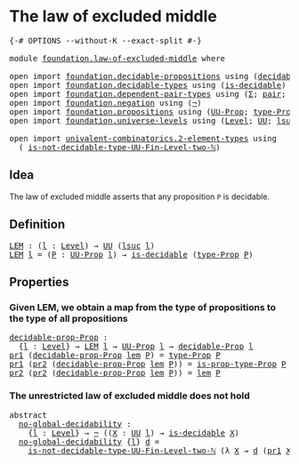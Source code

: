 # The law of excluded middle

<pre class="Agda"><a id="39" class="Symbol">{-#</a> <a id="43" class="Keyword">OPTIONS</a> <a id="51" class="Pragma">--without-K</a> <a id="63" class="Pragma">--exact-split</a> <a id="77" class="Symbol">#-}</a>

<a id="82" class="Keyword">module</a> <a id="89" href="foundation.law-of-excluded-middle.html" class="Module">foundation.law-of-excluded-middle</a> <a id="123" class="Keyword">where</a>

<a id="130" class="Keyword">open</a> <a id="135" class="Keyword">import</a> <a id="142" href="foundation.decidable-propositions.html" class="Module">foundation.decidable-propositions</a> <a id="176" class="Keyword">using</a> <a id="182" class="Symbol">(</a><a id="183" href="foundation.decidable-propositions.html#2018" class="Function">decidable-Prop</a><a id="197" class="Symbol">)</a>
<a id="199" class="Keyword">open</a> <a id="204" class="Keyword">import</a> <a id="211" href="foundation.decidable-types.html" class="Module">foundation.decidable-types</a> <a id="238" class="Keyword">using</a> <a id="244" class="Symbol">(</a><a id="245" href="foundation.decidable-types.html#1905" class="Function">is-decidable</a><a id="257" class="Symbol">)</a>
<a id="259" class="Keyword">open</a> <a id="264" class="Keyword">import</a> <a id="271" href="foundation.dependent-pair-types.html" class="Module">foundation.dependent-pair-types</a> <a id="303" class="Keyword">using</a> <a id="309" class="Symbol">(</a><a id="310" href="foundation-core.dependent-pair-types.html#502" class="Record">Σ</a><a id="311" class="Symbol">;</a> <a id="313" href="foundation-core.dependent-pair-types.html#575" class="InductiveConstructor">pair</a><a id="317" class="Symbol">;</a> <a id="319" href="foundation-core.dependent-pair-types.html#592" class="Field">pr1</a><a id="322" class="Symbol">;</a> <a id="324" href="foundation-core.dependent-pair-types.html#604" class="Field">pr2</a><a id="327" class="Symbol">)</a>
<a id="329" class="Keyword">open</a> <a id="334" class="Keyword">import</a> <a id="341" href="foundation.negation.html" class="Module">foundation.negation</a> <a id="361" class="Keyword">using</a> <a id="367" class="Symbol">(</a><a id="368" href="foundation-core.negation.html#452" class="Function">¬</a><a id="369" class="Symbol">)</a>
<a id="371" class="Keyword">open</a> <a id="376" class="Keyword">import</a> <a id="383" href="foundation.propositions.html" class="Module">foundation.propositions</a> <a id="407" class="Keyword">using</a> <a id="413" class="Symbol">(</a><a id="414" href="foundation-core.propositions.html#1380" class="Function">UU-Prop</a><a id="421" class="Symbol">;</a> <a id="423" href="foundation-core.propositions.html#1482" class="Function">type-Prop</a><a id="432" class="Symbol">;</a> <a id="434" href="foundation-core.propositions.html#1549" class="Function">is-prop-type-Prop</a><a id="451" class="Symbol">)</a>
<a id="453" class="Keyword">open</a> <a id="458" class="Keyword">import</a> <a id="465" href="foundation.universe-levels.html" class="Module">foundation.universe-levels</a> <a id="492" class="Keyword">using</a> <a id="498" class="Symbol">(</a><a id="499" href="Agda.Primitive.html#597" class="Postulate">Level</a><a id="504" class="Symbol">;</a> <a id="506" href="foundation-core.universe-levels.html#222" class="Primitive">UU</a><a id="508" class="Symbol">;</a> <a id="510" href="Agda.Primitive.html#780" class="Primitive">lsuc</a><a id="514" class="Symbol">)</a>

<a id="517" class="Keyword">open</a> <a id="522" class="Keyword">import</a> <a id="529" href="univalent-combinatorics.2-element-types.html" class="Module">univalent-combinatorics.2-element-types</a> <a id="569" class="Keyword">using</a>
  <a id="577" class="Symbol">(</a> <a id="579" href="univalent-combinatorics.2-element-types.html#19706" class="Function">is-not-decidable-type-UU-Fin-Level-two-ℕ</a><a id="619" class="Symbol">)</a>
</pre>
## Idea

The law of excluded middle asserts that any proposition `P` is decidable.

## Definition

<pre class="Agda"><a id="LEM"></a><a id="733" href="foundation.law-of-excluded-middle.html#733" class="Function">LEM</a> <a id="737" class="Symbol">:</a> <a id="739" class="Symbol">(</a><a id="740" href="foundation.law-of-excluded-middle.html#740" class="Bound">l</a> <a id="742" class="Symbol">:</a> <a id="744" href="Agda.Primitive.html#597" class="Postulate">Level</a><a id="749" class="Symbol">)</a> <a id="751" class="Symbol">→</a> <a id="753" href="foundation-core.universe-levels.html#222" class="Primitive">UU</a> <a id="756" class="Symbol">(</a><a id="757" href="Agda.Primitive.html#780" class="Primitive">lsuc</a> <a id="762" href="foundation.law-of-excluded-middle.html#740" class="Bound">l</a><a id="763" class="Symbol">)</a>
<a id="765" href="foundation.law-of-excluded-middle.html#733" class="Function">LEM</a> <a id="769" href="foundation.law-of-excluded-middle.html#769" class="Bound">l</a> <a id="771" class="Symbol">=</a> <a id="773" class="Symbol">(</a><a id="774" href="foundation.law-of-excluded-middle.html#774" class="Bound">P</a> <a id="776" class="Symbol">:</a> <a id="778" href="foundation-core.propositions.html#1380" class="Function">UU-Prop</a> <a id="786" href="foundation.law-of-excluded-middle.html#769" class="Bound">l</a><a id="787" class="Symbol">)</a> <a id="789" class="Symbol">→</a> <a id="791" href="foundation.decidable-types.html#1905" class="Function">is-decidable</a> <a id="804" class="Symbol">(</a><a id="805" href="foundation-core.propositions.html#1482" class="Function">type-Prop</a> <a id="815" href="foundation.law-of-excluded-middle.html#774" class="Bound">P</a><a id="816" class="Symbol">)</a>
</pre>
## Properties

### Given LEM, we obtain a map from the type of propositions to the type of all propositions

<pre class="Agda"><a id="decidable-prop-Prop"></a><a id="940" href="foundation.law-of-excluded-middle.html#940" class="Function">decidable-prop-Prop</a> <a id="960" class="Symbol">:</a>
  <a id="964" class="Symbol">{</a><a id="965" href="foundation.law-of-excluded-middle.html#965" class="Bound">l</a> <a id="967" class="Symbol">:</a> <a id="969" href="Agda.Primitive.html#597" class="Postulate">Level</a><a id="974" class="Symbol">}</a> <a id="976" class="Symbol">→</a> <a id="978" href="foundation.law-of-excluded-middle.html#733" class="Function">LEM</a> <a id="982" href="foundation.law-of-excluded-middle.html#965" class="Bound">l</a> <a id="984" class="Symbol">→</a> <a id="986" href="foundation-core.propositions.html#1380" class="Function">UU-Prop</a> <a id="994" href="foundation.law-of-excluded-middle.html#965" class="Bound">l</a> <a id="996" class="Symbol">→</a> <a id="998" href="foundation.decidable-propositions.html#2018" class="Function">decidable-Prop</a> <a id="1013" href="foundation.law-of-excluded-middle.html#965" class="Bound">l</a>
<a id="1015" href="foundation-core.dependent-pair-types.html#592" class="Field">pr1</a> <a id="1019" class="Symbol">(</a><a id="1020" href="foundation.law-of-excluded-middle.html#940" class="Function">decidable-prop-Prop</a> <a id="1040" href="foundation.law-of-excluded-middle.html#1040" class="Bound">lem</a> <a id="1044" href="foundation.law-of-excluded-middle.html#1044" class="Bound">P</a><a id="1045" class="Symbol">)</a> <a id="1047" class="Symbol">=</a> <a id="1049" href="foundation-core.propositions.html#1482" class="Function">type-Prop</a> <a id="1059" href="foundation.law-of-excluded-middle.html#1044" class="Bound">P</a>
<a id="1061" href="foundation-core.dependent-pair-types.html#592" class="Field">pr1</a> <a id="1065" class="Symbol">(</a><a id="1066" href="foundation-core.dependent-pair-types.html#604" class="Field">pr2</a> <a id="1070" class="Symbol">(</a><a id="1071" href="foundation.law-of-excluded-middle.html#940" class="Function">decidable-prop-Prop</a> <a id="1091" href="foundation.law-of-excluded-middle.html#1091" class="Bound">lem</a> <a id="1095" href="foundation.law-of-excluded-middle.html#1095" class="Bound">P</a><a id="1096" class="Symbol">))</a> <a id="1099" class="Symbol">=</a> <a id="1101" href="foundation-core.propositions.html#1549" class="Function">is-prop-type-Prop</a> <a id="1119" href="foundation.law-of-excluded-middle.html#1095" class="Bound">P</a>
<a id="1121" href="foundation-core.dependent-pair-types.html#604" class="Field">pr2</a> <a id="1125" class="Symbol">(</a><a id="1126" href="foundation-core.dependent-pair-types.html#604" class="Field">pr2</a> <a id="1130" class="Symbol">(</a><a id="1131" href="foundation.law-of-excluded-middle.html#940" class="Function">decidable-prop-Prop</a> <a id="1151" href="foundation.law-of-excluded-middle.html#1151" class="Bound">lem</a> <a id="1155" href="foundation.law-of-excluded-middle.html#1155" class="Bound">P</a><a id="1156" class="Symbol">))</a> <a id="1159" class="Symbol">=</a> <a id="1161" href="foundation.law-of-excluded-middle.html#1151" class="Bound">lem</a> <a id="1165" href="foundation.law-of-excluded-middle.html#1155" class="Bound">P</a>
</pre>
### The unrestricted law of excluded middle does not hold

<pre class="Agda"><a id="1239" class="Keyword">abstract</a>
  <a id="no-global-decidability"></a><a id="1250" href="foundation.law-of-excluded-middle.html#1250" class="Function">no-global-decidability</a> <a id="1273" class="Symbol">:</a>
    <a id="1279" class="Symbol">{</a><a id="1280" href="foundation.law-of-excluded-middle.html#1280" class="Bound">l</a> <a id="1282" class="Symbol">:</a> <a id="1284" href="Agda.Primitive.html#597" class="Postulate">Level</a><a id="1289" class="Symbol">}</a> <a id="1291" class="Symbol">→</a> <a id="1293" href="foundation-core.negation.html#452" class="Function">¬</a> <a id="1295" class="Symbol">((</a><a id="1297" href="foundation.law-of-excluded-middle.html#1297" class="Bound">X</a> <a id="1299" class="Symbol">:</a> <a id="1301" href="foundation-core.universe-levels.html#222" class="Primitive">UU</a> <a id="1304" href="foundation.law-of-excluded-middle.html#1280" class="Bound">l</a><a id="1305" class="Symbol">)</a> <a id="1307" class="Symbol">→</a> <a id="1309" href="foundation.decidable-types.html#1905" class="Function">is-decidable</a> <a id="1322" href="foundation.law-of-excluded-middle.html#1297" class="Bound">X</a><a id="1323" class="Symbol">)</a>
  <a id="1327" href="foundation.law-of-excluded-middle.html#1250" class="Function">no-global-decidability</a> <a id="1350" class="Symbol">{</a><a id="1351" href="foundation.law-of-excluded-middle.html#1351" class="Bound">l</a><a id="1352" class="Symbol">}</a> <a id="1354" href="foundation.law-of-excluded-middle.html#1354" class="Bound">d</a> <a id="1356" class="Symbol">=</a>
    <a id="1362" href="univalent-combinatorics.2-element-types.html#19706" class="Function">is-not-decidable-type-UU-Fin-Level-two-ℕ</a> <a id="1403" class="Symbol">(λ</a> <a id="1406" href="foundation.law-of-excluded-middle.html#1406" class="Bound">X</a> <a id="1408" class="Symbol">→</a> <a id="1410" href="foundation.law-of-excluded-middle.html#1354" class="Bound">d</a> <a id="1412" class="Symbol">(</a><a id="1413" href="foundation-core.dependent-pair-types.html#592" class="Field">pr1</a> <a id="1417" href="foundation.law-of-excluded-middle.html#1406" class="Bound">X</a><a id="1418" class="Symbol">))</a>
</pre>